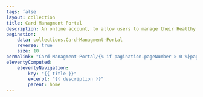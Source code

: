 ```yaml
---
tags: false
layout: collection
title: Card Managment Portal
description: An online account, to allow users to manage their Healthy Start card.
pagination:
    data: collections.Card-Managment-Portal
    reverse: true
    size: 10
permalink: "Card-Managment-Portal/{% if pagination.pageNumber > 0 %}page/{{ pagination.pageNumber + 1 }}{% endif %}/"
eleventyComputed:
    eleventyNavigation:
        key: "{{ title }}"
        excerpt: "{{ description }}"
        parent: home
---
```

    